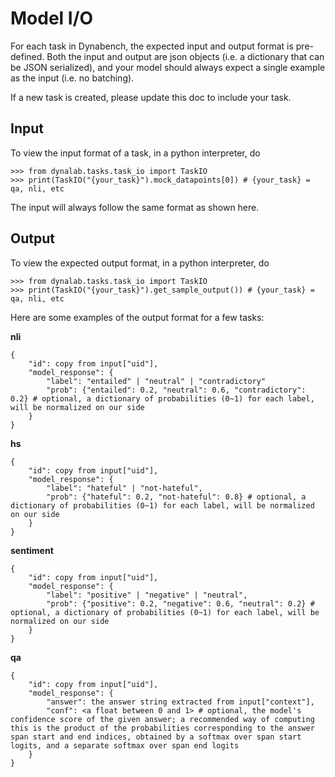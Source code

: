 # Model I/O

For each task in Dynabench, the expected input and output format is pre-defined. Both the input and output are json objects (i.e. a dictionary that can be JSON serialized), and your model should always expect a single example as the input (i.e. no batching).

If a new task is created, please update this doc to include your task.

## Input
To view the input format of a task, in a python interpreter, do
```
>>> from dynalab.tasks.task_io import TaskIO
>>> print(TaskIO("{your_task}").mock_datapoints[0]) # {your_task} = qa, nli, etc
```
The input will always follow the same format as shown here.

## Output
To view the expected output format, in a python interpreter, do
```
>>> from dynalab.tasks.task_io import TaskIO
>>> print(TaskIO("{your_task}").get_sample_output()) # {your_task} = qa, nli, etc
```
Here are some examples of the output format for a few tasks:

**nli**
```
{
    "id": copy from input["uid"],
    "model_response": {
        "label": "entailed" | "neutral" | "contradictory"
        "prob": {"entailed": 0.2, "neutral": 0.6, "contradictory": 0.2} # optional, a dictionary of probabilities (0~1) for each label, will be normalized on our side
    }
}
```
**hs**
```
{
    "id": copy from input["uid"],
    "model_response": {
        "label": "hateful" | "not-hateful",
        "prob": {"hateful": 0.2, "not-hateful": 0.8} # optional, a dictionary of probabilities (0~1) for each label, will be normalized on our side
    }
}
```
**sentiment**
```
{
    "id": copy from input["uid"],
    "model_response": {
        "label": "positive" | "negative" | "neutral",
        "prob": {"positive": 0.2, "negative": 0.6, "neutral": 0.2} # optional, a dictionary of probabilities (0~1) for each label, will be normalized on our side
    }
}
```
**qa**
```
{
    "id": copy from input["uid"],
    "model_response": {
        "answer": the answer string extracted from input["context"],
        "conf": <a float between 0 and 1> # optional, the model's confidence score of the given answer; a recommended way of computing this is the product of the probabilities corresponding to the answer span start and end indices, obtained by a softmax over span start logits, and a separate softmax over span end logits
    }
}
```
